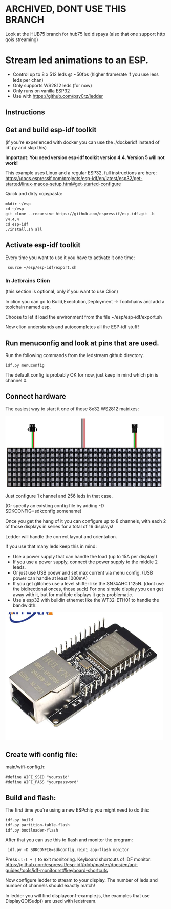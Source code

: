 # ARCHIVED, DONT USE THIS BRANCH


Look at the HUB75 branch for hub75 led dispays (also that one support http qois streaming)

# Stream led animations to an ESP. 

* Control up to 8 x 512 leds @ ~50fps (higher framerate if you use less leds per chan)
* Only supports WS2812 leds (for now)
* Only runs on vanilla ESP32
* Use with <https://github.com/psy0rz/ledder>

## Instructions

## Get and build esp-idf toolkit

(if you're experienced with docker you can use the ./dockeridf instead of idf.py and skip this)

**Important: You need version esp-idf toolkit version 4.4. Version 5 will not work!**

This example uses Linux and a regular ESP32, full instructions are here: https://docs.espressif.com/projects/esp-idf/en/latest/esp32/get-started/linux-macos-setup.html#get-started-configure
  
Quick and dirty copypasta:

```
mkdir ~/esp
cd ~/esp
git clone --recursive https://github.com/espressif/esp-idf.git -b v4.4.4
cd esp-idf
./install.sh all
```

## Activate esp-idf toolkit

Every time you want to use it you have to activate it one time:

```
 source ~/esp/esp-idf/export.sh
```

### In Jetbrains Clion

(this section is optional, only if you want to use Clion)

In clion you can go to Build,Exectution,Deployment -> Toolchains and add a toolchain named esp.

Choose to let it load the environment from the file ~/esp/esp-idf/export.sh

Now clion understands and autocompletes all the ESP-idf stuff! 

## Run menuconfig and look at pins that are used.

Run the following commands from the ledstream github directory.

```
idf.py menuconfig
```

The default config is probably OK for now, just keep in mind which pin is channel 0.

## Connect hardware

The easiest way to start it one of those 8x32 WS2812 matrixes:

![img.png](img.png)

Just configure 1 channel and 256 leds in that case.

(Or specify an existing config file by adding  -D SDKCONFIG=sdkconfig.somename)

Once you get the hang of it you can configure up to 8 channels, with each 2 of those displays in series for a total of 16 displays!

Ledder will handle the correct layout and orientation.

If you use that many leds keep this in mind:

 * Use a power supply that can handle the load  (up to 15A per display!)
 * If you use a power supply, connect the power supply to the middle 2 leads. 
 * Or just use USB poewr and set max current via menu config. (USB power can handle at least 1000mA)
 * If you get glitches use a level shifter like the SN74AHCT125N. (dont use the bidirectional onces, those suck) For one simple display you can get away with it, but for multiple displays it gets problematic.
 * Use a esp32 with buildin ethernet like the WT32-ETH01 to handle the bandwidth:

![img_1.png](img_1.png)

## Create wifi config file:

main/wifi-config.h:
```
#define WIFI_SSID "yourssid"
#define WIFI_PASS "yourpassword"
```

## Build and flash:


The first time you're using a new ESPchip you might need to do this:

```
idf.py build
idf.py partition-table-flash
idf.py bootloader-flash
```

After that you can use this to flash and monitor the program:

```
 idf.py -D SDKCONFIG=sdkconfig.rein1 app-flash monitor
```
Press `ctrl + ]` to exit monitoring. Keyboard shortcuts of IDF monitor: <https://github.com/espressif/esp-idf/blob/master/docs/en/api-guides/tools/idf-monitor.rst#keyboard-shortcuts>

Now configure ledder to stream to your display. The number of leds and number of channels should exactly match!

In ledder you will find displayconf-example.js, the examples that use DisplayQOISudp() are used with ledstream.

